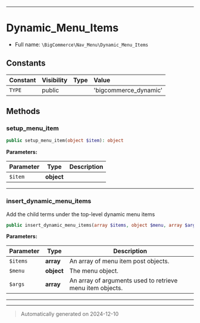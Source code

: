 ***

# Dynamic_Menu_Items





* Full name: `\BigCommerce\Nav_Menu\Dynamic_Menu_Items`


## Constants

| Constant | Visibility | Type | Value |
|:---------|:-----------|:-----|:------|
|`TYPE`|public| |&#039;bigcommerce_dynamic&#039;|


## Methods


### setup_menu_item



```php
public setup_menu_item(object $item): object
```








**Parameters:**

| Parameter | Type | Description |
|-----------|------|-------------|
| `$item` | **object** |  |





***

### insert_dynamic_menu_items

Add the child terms under the top-level dynamic menu items

```php
public insert_dynamic_menu_items(array $items, object $menu, array $args): array
```








**Parameters:**

| Parameter | Type | Description |
|-----------|------|-------------|
| `$items` | **array** | An array of menu item post objects. |
| `$menu` | **object** | The menu object. |
| `$args` | **array** | An array of arguments used to retrieve menu item objects. |





***


***
> Automatically generated on 2024-12-10
